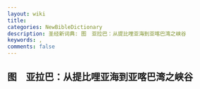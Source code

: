 ```yaml
---
layout: wiki
title: 
categories: NewBibleDictionary
description: 圣经新词典: 图　亚拉巴：从提比哩亚海到亚喀巴湾之峡谷
keywords: , 
comments: false
---
```


## 图　亚拉巴：从提比哩亚海到亚喀巴湾之峡谷












